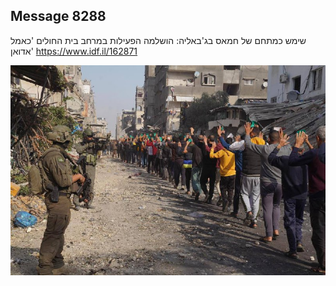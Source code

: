 ## Message 8288

שימש כמתחם של חמאס בג'באליה:
הושלמה הפעילות במרחב בית החולים 'כאמל אדואן'
https://www.idf.il/162871

![Photo](8288/8288_photo.jpg)
